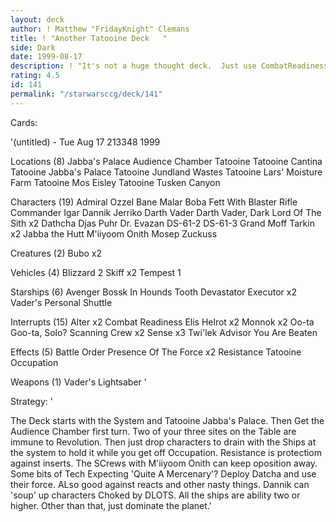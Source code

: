 ```yaml
---
layout: deck
author: ! Matthew "FridayKnight" Clemans
title: ! "Another Tatooine Deck   "
side: Dark
date: 1999-08-17
description: ! "It's not a huge thought deck.  Just use CombatReadiness to start Tatooine and Jabba's Palace.  The deck has loads of power and is not very hurt by Revolver.  It has obvious weaknesses, but it's generally strong."
rating: 4.5
id: 141
permalink: "/starwarsccg/deck/141"
---
```

Cards: 

'(untitled) - Tue Aug 17 213348 1999


Locations (8)
 Jabba's Palace Audience Chamber
 Tatooine
 Tatooine Cantina
 Tatooine Jabba's Palace
 Tatooine Jundland Wastes
 Tatooine Lars' Moisture Farm
 Tatooine Mos Eisley
 Tatooine Tusken Canyon

Characters (19)
 Admiral Ozzel
 Bane Malar
 Boba Fett With Blaster Rifle
 Commander Igar
 Dannik Jerriko
 Darth Vader
 Darth Vader, Dark Lord Of The Sith  x2
 Dathcha
 Djas Puhr
 Dr. Evazan
 DS-61-2
 DS-61-3
 Grand Moff Tarkin  x2
 Jabba the Hutt
 M'iiyoom Onith
 Mosep
 Zuckuss

Creatures (2)
 Bubo  x2

Vehicles (4)
 Blizzard 2
 Skiff	x2
 Tempest 1

Starships (6)
 Avenger
 Bossk In Hounds Tooth
 Devastator
 Executor  x2
 Vader's Personal Shuttle

Interrupts (15)
 Alter	x2
 Combat Readiness
 Elis Helrot  x2
 Monnok  x2
 Oo-ta Goo-ta, Solo?
 Scanning Crew	x2
 Sense	x3
 Twi'lek Advisor
 You Are Beaten

Effects (5)
 Battle Order
 Presence Of The Force	x2
 Resistance
 Tatooine Occupation

Weapons (1)
 Vader's Lightsaber
'

Strategy: '

The Deck starts with the System and Tatooine Jabba's Palace.  Then Get the Audience Chamber first turn.  Two of your three sites on the Table are immune to Revolution.
Then just drop characters to drain with the Ships at the system to hold it while you get off Occupation.  Resistance is protectiom against inserts.  The SCrews with M'iiyoom Onith can keep oposition away.
Some bits of Tech  Expecting 'Quite A Mercenary'?  Deploy Datcha and use their force.  ALso good against reacts and other nasty things.
Dannik can 'soup' up characters Choked by DLOTS.
All the ships are ability two or higher.
Other than that, just dominate the planet.'
